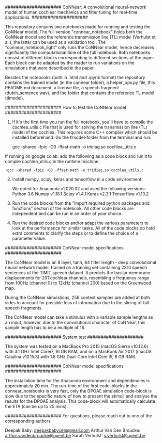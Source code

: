 #####################
CoNNear: A convolutional neural-network model of human cochlear mechanics and filter tuning for real-time applications.
#####################

This repository contains two notebooks made for running and testing the CoNNear model. The full version "connear_notebook" holds both the CoNNear model and the reference transmission line (TL) model (Verhulst et al.), the latter can be used as a validation tool. The "connear_notebook_light" only runs the CoNNear model, hence decreases significantly the computational time of the full notebook. Both notebooks consist of different blocks corresponding to different sections of the paper. Each block can be adapted by the reader to run variations on the simulations that were described in the paper. 

Besides the notebooks (both in .html and .ipynb format) the repository contains the trained model (in the connear folder), a helper_ops.py file, this README.md document, a license file, a speech fragment (dutch_sentence.wav), and the folder that contains the reference TL model (tlmodel). 

#####################
How to test the CoNNear model
#####################

1. If it's the first time you run the full notebook, you'll have to compile the cochlea_utils.c file that is used for solving the transmission line (TL) model of the cochlea. This requires some C++ compiler which should be installed beforehand. Go the  tlmodel-folder from the terminal and run:

	gcc -shared -fpic -O3 -ffast-math -o tridiag.so cochlea_utils.c
	
If running on google colab: add the following as a code block and run it to compile cochlea_utils.c in the runtime machine.

	!gcc -shared -fpic -O3 -ffast-math -o tridiag.so cochlea_utils.c

2. Install numpy, scipy, keras and tensorflow in a code environment. 

	We opted for Anaconda v2020.02 and used the following versions: 
	Python 3.6
	Numpy v1.18.1
	Scipy v1.4.1 
	Keras v2.3.1
	Tensorflow v1.13.2

3. Run the code blocks from the "Import required python packages and functions" section of the notebook. All other code blocks are independent and can be run in an order of your choice. 

4. Run the desired code blocks and/or adapt the various parameters to look at the performance for similar tasks. All of the code blocks do hold extra comments to clarify the steps or to define the choice of a parameter value. 
    
#####################
CoNNear model specifications
#####################

The CoNNear model is an 8 layer, tanh, 64 filter length - deep convolutional neural network model,
trained on a training set containing 2310 speech sentences of the TIMIT speech dataset. It predicts the basilar membrane displacements for 201 cochlear channels, resembling a frequency range from 100Hz (channel 0) to 12kHz (channel 200) based on the Greenwood map.
		
During the CoNNear simulations, 256 context samples are added at both sides to account for possible loss of information due to the slicing of full speech fragments. 

The CoNNear model can take a stimulus with a variable sample lengths as an input, however, due to the convolutional character of CoNNear, this sample length has to be a multiple of 16. 

#####################
System test
#####################

The system was tested on a MacBook Pro 2015 (macOS Sierra v10.12.6) with 3.1 GHz Intel Corei7, 16 GB RAM, and on a MacBook Air 2017 (macOS Catalina v10.15.3) with 1.8 GHz Dual-Core Intel Core i5, 8 GB RAM. 

#####################
CoNNear model specifications
#####################

The installation time for the Anaconda environment and dependencies is approximately 20 min. The run-time of the first code-blocks in the connear_notebooks is very fast, only the DPOAE simulation code-block is slow due to the specific nature of how to present the stimuli and analyse the results for the DPOAE analysis. This code-block will automatically calculate the ETA (can be up to 25 mins).

#####################
For questions, please reach out to one of the corresponding authors

Deepak Baby: deepakbabycet@gmail.com
Arthur Van Den Broucke: arthur.vandenbroucke@ugent.be
Sarah Verhulst: s.verhulst@ugent.be

